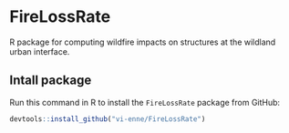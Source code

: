 # FireLossRate
 R package for computing wildfire impacts on structures at the wildland urban interface.
 
 ## Intall package
Run this command in R to install the  `FireLossRate` package from GitHub:

 ``` r
devtools::install_github("vi-enne/FireLossRate")
```
